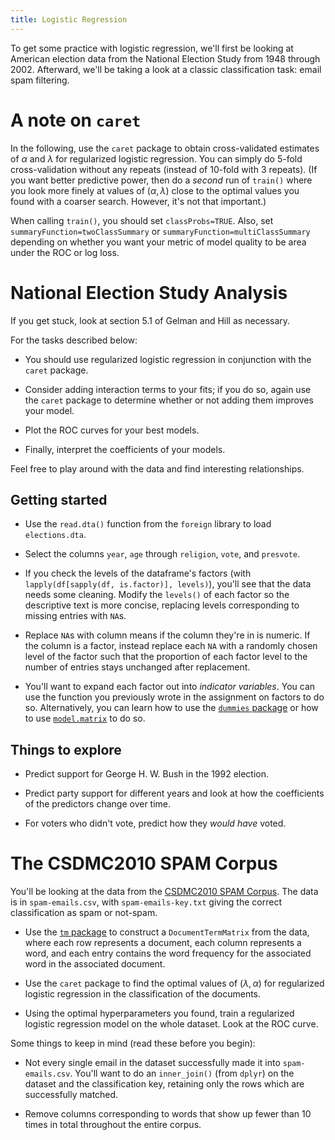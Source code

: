 ```yaml
---
title: Logistic Regression
---
```


To get some practice with logistic regression, we'll first be looking at American election data from the National Election Study from 1948 through 2002. Afterward, we'll be taking a look at a classic classification task: email spam filtering.

A note on `caret`
=================

In the following, use the `caret` package to obtain cross-validated estimates of $\alpha$ and $\lambda$ for regularized logistic regression. You can simply do 5-fold cross-validation without any repeats (instead of 10-fold with 3 repeats). (If you want better predictive power, then do a *second* run of `train()` where you look more finely at values of $(\alpha, \lambda)$ close to the optimal values you found with a coarser search. However, it's not that important.)

When calling `train()`, you should set `classProbs=TRUE`. Also, set `summaryFunction=twoClassSummary` or `summaryFunction=multiClassSummary` depending on whether you want your metric of model quality to be area under the ROC or log loss.

National Election Study Analysis
================================

If you get stuck, look at section 5.1 of Gelman and Hill as necessary.

For the tasks described below:

* You should use regularized logistic regression in conjunction with the `caret` package.

* Consider adding interaction terms to your fits; if you do so, again use the `caret` package to determine whether or not adding them improves your model.

* Plot the ROC curves for your best models.

* Finally, interpret the coefficients of your models.

Feel free to play around with the data and find interesting relationships.

Getting started
----------------

* Use the `read.dta()` function from the `foreign` library to load `elections.dta`.

* Select the columns `year`, `age` through `religion`, `vote`, and `presvote`.

* If you check the levels of the dataframe's factors (with `lapply(df[sapply(df, is.factor)], levels)`), you'll see that the data needs some cleaning. Modify the `levels()` of each factor so the descriptive text is more concise, replacing levels corresponding to missing entries with `NA`s.

* Replace `NA`s with column means if the column they're in is numeric. If the column is a factor, instead replace each `NA` with a randomly chosen level of the factor such that the proportion of each factor level to the number of entries stays unchanged after replacement.

* You'll want to expand each factor out into *indicator variables*. You can use the function you previously wrote in the assignment on factors to do so. Alternatively, you can learn how to use the [`dummies` package](https://cran.r-project.org/web/packages/dummies/index.html) or how to use [`model.matrix`](http://stackoverflow.com/a/2082278/3721976) to do so.

Things to explore
-----------------

* Predict support for George H. W. Bush in the 1992 election.

* Predict party support for different years and look at how the coefficients of the predictors change over time.

* For voters who didn't vote, predict how they *would have* voted. 

The CSDMC2010 SPAM Corpus
=========================

You'll be looking at the data from the [CSDMC2010 SPAM Corpus](http://csmining.org/index.php/spam-email-datasets-.html). The data is in `spam-emails.csv`, with `spam-emails-key.txt` giving the correct classification as spam or not-spam.

* Use the [`tm` package](https://cran.r-project.org/web/packages/tm/) to construct a `DocumentTermMatrix` from the data, where each row represents a document, each column represents a word, and each entry contains the word frequency for the associated word in the associated document.

* Use the `caret` package to find the optimal values of $(\lambda, \alpha)$ for regularized logistic regression in the classification of the documents.

* Using the optimal hyperparameters you found, train a regularized logistic regression model on the whole dataset. Look at the ROC curve.

Some things to keep in mind (read these before you begin):

* Not every single email in the dataset successfully made it into `spam-emails.csv`. You'll want to do an `inner_join()` (from `dplyr`) on the dataset and the classification key, retaining only the rows which are successfully matched.

* Remove columns corresponding to words that show up fewer than 10 times in total throughout the entire corpus.